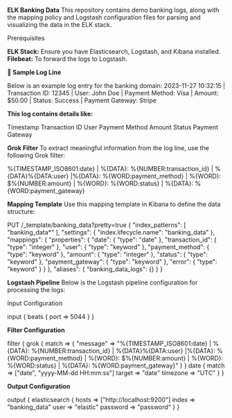 **ELK Banking Data**
This repository contains demo banking logs, along with the mapping policy and Logstash configuration files for parsing and visualizing the data in the ELK stack.

 Prerequisites
 
**ELK Stack:** Ensure you have Elasticsearch, Logstash, and Kibana installed.
**Filebeat:** To forward the logs to Logstash.

**📄 Sample Log Line**

Below is an example log entry for the banking domain:
2023-11-27 10:32:15 | Transaction ID: 12345 | User: John Doe | Payment Method: Visa | Amount: $50.00 | Status: Success | Payment Gateway: Stripe

**This log contains details like:**

Timestamp
Transaction ID
User
Payment Method
Amount
Status
Payment Gateway

**Grok Filter**
To extract meaningful information from the log line, use the following Grok filter:

%{TIMESTAMP_ISO8601:date} \| %{DATA}: %{NUMBER:transaction_id} \| %{DATA}%{DATA:user} \|%{DATA}: %{WORD:payment_method} \| %{WORD}: \$%{NUMBER:amount} \| %{WORD}: %{WORD:status} \| %{DATA}: %{WORD:payment_gateway}

**Mapping Template**
Use this mapping template in Kibana to define the data structure:

PUT /_template/banking_data?pretty=true
{
  "index_patterns": [
    "banking_data*"
  ],
  "settings": {
    "index.lifecycle.name": "banking_data"
  },
  "mappings": {
    "properties": {
      "date": {
        "type": "date"
      },
      "transaction_id": {
        "type": "integer"
      },
      "user": {
        "type": "keyword"
      },
      "payment_method": {
        "type": "keyword"
      },
      "amount": {
        "type": "integer"
      },
      "status": {
        "type": "keyword"
      },
      "payment_gateway": {
        "type": "keyword"
      },
      "error": {
        "type": "keyword"
      }
    }
  },
  "aliases": {
    "banking_data_logs": {}
  }
}


**Logstash Pipeline**
Below is the Logstash pipeline configuration for processing the logs:

Input Configuration

input {
  beats {
    port => 5044
  }
}


**Filter Configuration**

filter {
  grok {
    match => {
      "message" => "%{TIMESTAMP_ISO8601:date} \| %{DATA}: %{NUMBER:transaction_id} \| %{DATA}%{DATA:user} \|%{DATA}: %{WORD:payment_method} \| %{WORD}: \$%{NUMBER:amount} \| %{WORD}: %{WORD:status} \| %{DATA}: %{WORD:payment_gateway}"
    }
  }
  date {
    match => ["date", "yyyy-MM-dd HH:mm:ss"]
    target => "date"
    timezone => "UTC"
  }
}


**Output Configuration**

output {
  elasticsearch {
    hosts => ["http://localhost:9200"]
    index => "banking_data"
    user => "elastic"
    password => "password"
  }
}


